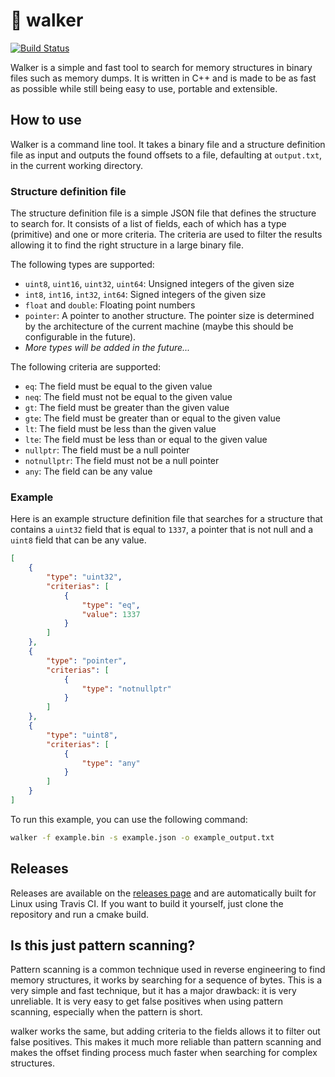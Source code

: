# 🚶 walker

[![Build Status](https://app.travis-ci.com/revoverflow/walker.svg?branch=main)](https://app.travis-ci.com/revoverflow/walker)

Walker is a simple and fast tool to search for memory structures in binary files such as memory dumps. It is written in C++ and is made to be as fast as possible while still being easy to use, portable and extensible.

## How to use

Walker is a command line tool. It takes a binary file and a structure definition file as input and outputs the found offsets to a file, defaulting at `output.txt`, in the current working directory.

### Structure definition file

The structure definition file is a simple JSON file that defines the structure to search for. It consists of a list of fields, each of which has a type (primitive) and one or more criteria. The criteria are used to filter the results allowing it to find the right structure in a large binary file.

The following types are supported:
- `uint8`, `uint16`, `uint32`, `uint64`: Unsigned integers of the given size
- `int8`, `int16`, `int32`, `int64`: Signed integers of the given size
- `float` and `double`: Floating point numbers
- `pointer`: A pointer to another structure. The pointer size is determined by the architecture of the current machine (maybe this should be configurable in the future).
- *More types will be added in the future...*

The following criteria are supported:
- `eq`: The field must be equal to the given value
- `neq`: The field must not be equal to the given value
- `gt`: The field must be greater than the given value
- `gte`: The field must be greater than or equal to the given value
- `lt`: The field must be less than the given value
- `lte`: The field must be less than or equal to the given value
- `nullptr`: The field must be a null pointer
- `notnullptr`: The field must not be a null pointer
- `any`: The field can be any value

### Example

Here is an example structure definition file that searches for a structure that contains a `uint32` field that is equal to `1337`, a pointer that is not null and a `uint8` field that can be any value.

```json
[
    {
        "type": "uint32",
        "criterias": [
            {
                "type": "eq",
                "value": 1337
            }
        ]
    },
    {
        "type": "pointer",
        "criterias": [
            {
                "type": "notnullptr"
            }
        ]
    },
    {
        "type": "uint8",
        "criterias": [
            {
                "type": "any"
            }
        ]
    }
]
```

To run this example, you can use the following command:

```bash
walker -f example.bin -s example.json -o example_output.txt
```

## Releases

Releases are available on the [releases page](https://github.com/revoverflow/walker/releases) and are automatically built for Linux using Travis CI. If you want to build it yourself, just clone the repository and run a cmake build.

## Is this just pattern scanning?

Pattern scanning is a common technique used in reverse engineering to find memory structures, it works by searching for a sequence of bytes. This is a very simple and fast technique, but it has a major drawback: it is very unreliable. It is very easy to get false positives when using pattern scanning, especially when the pattern is short.

walker works the same, but adding criteria to the fields allows it to filter out false positives. This makes it much more reliable than pattern scanning and makes the offset finding process much faster when searching for complex structures.
